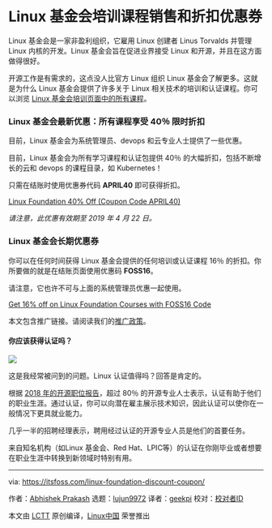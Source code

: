 [#]: collector: (lujun9972)
[#]: translator: (geekpi)
[#]: reviewer: ( )
[#]: publisher: ( )
[#]: url: ( )
[#]: subject: (Linux Foundation Training Courses Sale & Discount Coupon)
[#]: via: (https://itsfoss.com/linux-foundation-discount-coupon/)
[#]: author: (Abhishek Prakash https://itsfoss.com/author/abhishek/)

Linux 基金会培训课程销售和折扣优惠券
======

Linux 基金会是一家非盈利组织，它雇用 Linux 创建者 Linus Torvalds 并管理 Linux 内核的开发。Linux 基金会旨在促进业界接受 Linux 和开源，并且在这方面做得很好。

开源工作是有需求的，这点没人比官方 Linux 组织 Linux 基金会了解更多。这就是为什么 Linux 基金会提供了许多关于 Linux 相关技术的培训和认证课程。你可以浏览 [Linux 基金会培训页面中的所有课程][1]。

### Linux 基金会最新优惠：所有课程享受 40％ 限时折扣

目前，Linux 基金会为系统管理员、devops 和云专业人士提供了一些优惠。

目前，Linux 基金会为所有学习课程和认证包提供 40％ 的大幅折扣，包括不断增长的云和 devops 的课程目录，如 Kubernetes！

只需在结账时使用优惠券代码 **APRIL40** 即可获得折扣。

[Linux Foundation 40% Off (Coupon Code APRIL40)][2]

_请注意，此优惠有效期至 2019 年 4 月 22 日。_

### Linux 基金会长期优惠券

你可以在任何时间获得 Linux 基金会提供的任何培训或认证课程 16％ 的折扣。你所要做的就是在结账页面使用优惠码 **FOSS16**。

请注意，它也许不可与上面的系统管理员优惠一起使用。

[Get 16% off on Linux Foundation Courses with FOSS16 Code][1]

本文包含推广链接。请阅读我们的[推广政策][3]。

#### 你应该获得认证吗？

![][4]

这是我经常被问到的问题。Linux 认证值得吗？回答是肯定的。

根据 [2018 年的开源职位报告][5]，超过 80％ 的开源专业人士表示，认证有助于他们的职业生涯。通过认证，你可以向潜在雇主展示技术知识，因此认证可以使你在一般情况下更具就业能力。

几乎一半的招聘经理表示，聘用经过认证的开源专业人员是他们的首要任务。

来自知名机构（如Linux 基金会、Red Hat、LPIC等）的认证在你刚毕业或者想要在职业生涯中转换到新领域时特别有用。

--------------------------------------------------------------------------------

via: https://itsfoss.com/linux-foundation-discount-coupon/

作者：[Abhishek Prakash][a]
选题：[lujun9972][b]
译者：[geekpi](https://github.com/geekpi)
校对：[校对者ID](https://github.com/校对者ID)

本文由 [LCTT](https://github.com/LCTT/TranslateProject) 原创编译，[Linux中国](https://linux.cn/) 荣誉推出

[a]: https://itsfoss.com/author/abhishek/
[b]: https://github.com/lujun9972
[1]: https://shareasale.com/u.cfm?d=507759&m=59485&u=747593&afftrack=
[2]: http://shrsl.com/1k5ug
[3]: https://itsfoss.com/affiliate-policy/
[4]: https://i2.wp.com/itsfoss.com/wp-content/uploads/2018/07/linux-foundation-training-certification-discount.png?ssl=1
[5]: https://www.linuxfoundation.org/publications/open-source-jobs-report-2018/
